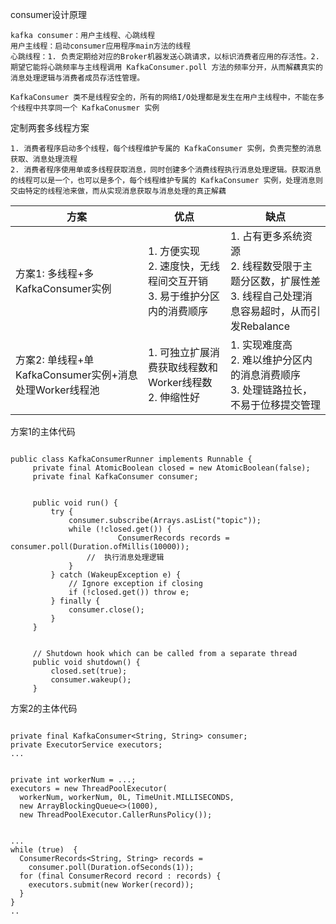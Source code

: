 consumer设计原理

```
kafka consumer：用户主线程、心跳线程
用户主线程：启动consumer应用程序main方法的线程
心跳线程：1. 负责定期给对应的Broker机器发送心跳请求，以标识消费者应用的存活性。2. 期望它能将心跳频率与主线程调用 KafkaConsumer.poll 方法的频率分开，从而解藕真实的消息处理逻辑与消费者成员存活性管理。

KafkaConsumer 类不是线程安全的，所有的网络I/O处理都是发生在用户主线程中，不能在多个线程中共享同一个 KafkaConusmer 实例
```

定制两套多线程方案

```
1. 消费者程序启动多个线程，每个线程维护专属的 KafkaConsumer 实例，负责完整的消息获取、消息处理流程
2. 消费者程序使用单或多线程获取消息，同时创建多个消费线程执行消息处理逻辑。获取消息的线程可以是一个，也可以是多个，每个线程维护专属的 KafkaConsumer 实例，处理消息则交由特定的线程池来做，而从实现消息获取与消息处理的真正解藕
```

| 方案                                                   | 优点                                                         | 缺点                                                         |
| ------------------------------------------------------ | ------------------------------------------------------------ | ------------------------------------------------------------ |
| 方案1: 多线程+多KafkaConsumer实例                      | 1. 方便实现<br />2. 速度快，无线程间交互开销<br />3. 易于维护分区内的消费顺序<br /> | 1. 占有更多系统资源<br />2. 线程数受限于主题分区数，扩展性差<br />3. 线程自己处理消息容易超时，从而引发Rebalance |
| 方案2: 单线程+单KafkaConsumer实例+消息处理Worker线程池 | 1. 可独立扩展消费获取线程数和Worker线程数<br />2. 伸缩性好   | 1. 实现难度高<br />2. 难以维护分区内的消息消费顺序<br />3. 处理链路拉长，不易于位移提交管理 |

方案1的主体代码

```

public class KafkaConsumerRunner implements Runnable {
     private final AtomicBoolean closed = new AtomicBoolean(false);
     private final KafkaConsumer consumer;


     public void run() {
         try {
             consumer.subscribe(Arrays.asList("topic"));
             while (!closed.get()) {
      			 		ConsumerRecords records = consumer.poll(Duration.ofMillis(10000));
                 //  执行消息处理逻辑
             }
         } catch (WakeupException e) {
             // Ignore exception if closing
             if (!closed.get()) throw e;
         } finally {
             consumer.close();
         }
     }


     // Shutdown hook which can be called from a separate thread
     public void shutdown() {
         closed.set(true);
         consumer.wakeup();
     }
```

方案2的主体代码

```

private final KafkaConsumer<String, String> consumer;
private ExecutorService executors;
...


private int workerNum = ...;
executors = new ThreadPoolExecutor(
  workerNum, workerNum, 0L, TimeUnit.MILLISECONDS,
  new ArrayBlockingQueue<>(1000), 
  new ThreadPoolExecutor.CallerRunsPolicy());


...
while (true)  {
  ConsumerRecords<String, String> records = 
    consumer.poll(Duration.ofSeconds(1));
  for (final ConsumerRecord record : records) {
    executors.submit(new Worker(record));
  }
}
..
```

